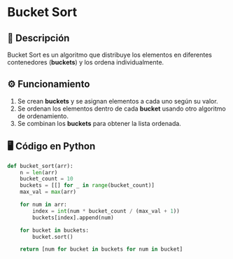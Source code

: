 # Bucket Sort

## 📌 Descripción
Bucket Sort es un algoritmo que distribuye los elementos en diferentes contenedores (**buckets**) y los ordena individualmente.

## ⚙️ Funcionamiento
1. Se crean **buckets** y se asignan elementos a cada uno según su valor.
2. Se ordenan los elementos dentro de cada **bucket** usando otro algoritmo de ordenamiento.
3. Se combinan los **buckets** para obtener la lista ordenada.

## 🖥️ Código en Python
```python
def bucket_sort(arr):
    n = len(arr)
    bucket_count = 10
    buckets = [[] for _ in range(bucket_count)]
    max_val = max(arr)

    for num in arr:
        index = int(num * bucket_count / (max_val + 1))
        buckets[index].append(num)

    for bucket in buckets:
        bucket.sort()

    return [num for bucket in buckets for num in bucket]
